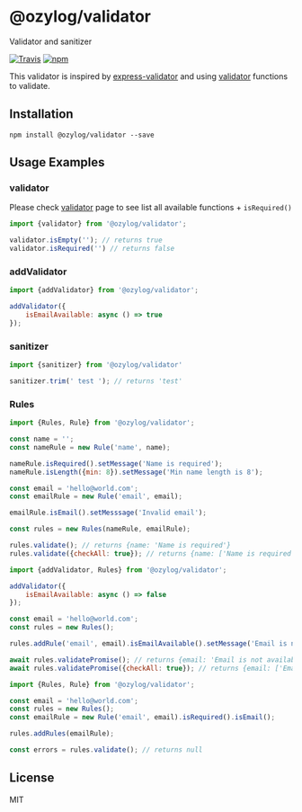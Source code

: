 # @ozylog/validator
Validator and sanitizer

[![Travis](https://img.shields.io/travis/ozylog/validator.svg)](https://travis-ci.org/ozylog/validator) [![npm](https://img.shields.io/npm/dt/@ozylog/validator.svg)](https://www.npmjs.com/package/@ozylog/validator)

This validator is inspired by [express-validator](https://www.npmjs.com/package/express-validator) and using [validator](https://www.npmjs.com/package/validator) functions to validate.

## Installation
```
npm install @ozylog/validator --save
```

## Usage Examples

### validator
Please check [validator](https://www.npmjs.com/package/validator) page to see list all available functions + `isRequired()`
```javascript
import {validator} from '@ozylog/validator';

validator.isEmpty(''); // returns true
validator.isRequired('') // returns false
```
### addValidator
```javascript
import {addValidator} from '@ozylog/validator';

addValidator({
    isEmailAvailable: async () => true
});
```

### sanitizer
```javascript
import {sanitizer} from '@ozylog/validator'

sanitizer.trim(' test '); // returns 'test'
```

### Rules
```javascript
import {Rules, Rule} from '@ozylog/validator';

const name = '';
const nameRule = new Rule('name', name);

nameRule.isRequired().setMessage('Name is required');
nameRule.isLength({min: 8}).setMessage('Min name length is 8');

const email = 'hello@world.com';
const emailRule = new Rule('email', email);

emailRule.isEmail().setMesssage('Invalid email');

const rules = new Rules(nameRule, emailRule);

rules.validate(); // returns {name: 'Name is required'}
rules.validate({checkAll: true}); // returns {name: ['Name is required', 'Min name length is 8']}
```

```javascript
import {addValidator, Rules} from '@ozylog/validator';

addValidator({
    isEmailAvailable: async () => false
});

const email = 'hello@world.com';
const rules = new Rules();

rules.addRule('email', email).isEmailAvailable().setMessage('Email is not available');

await rules.validatePromise(); // returns {email: 'Email is not available'}
await rules.validatePromise({checkAll: true}); // returns {email: ['Email is not available']}
```

```javascript
import {Rules, Rule} from '@ozylog/validator';

const email = 'hello@world.com';
const rules = new Rules();
const emailRule = new Rule('email', email).isRequired().isEmail();

rules.addRules(emailRule);

const errors = rules.validate(); // returns null
```

## License
MIT
